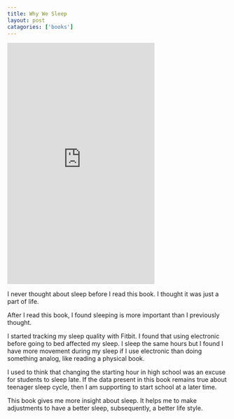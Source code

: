 ```yaml
---
title: Why We Sleep
layout: post
catagories: ['books']
---
```

<iframe type="text/html" width="336" height="550" frameborder="0" allowfullscreen style="max-width:100%" src="https://read.amazon.com/kp/card?asin=B06ZZ1YGJ5&preview=inline&linkCode=kpe&ref_=cm_sw_r_kb_dp_R.CcFbZSE5JVT" ></iframe>

I never thought about sleep before I read this book. I thought it was just a part of life. 

After I read this book, I found sleeping is more important than I previously thought. 

I started tracking my sleep quality with Fitbit. I found that using electronic before going to bed affected my sleep. I sleep the same hours but I found I have more movement during my sleep if I use electronic than doing something analog, like reading a physical book. 

I used to think that changing the starting hour in high school was an excuse for students to sleep late. If the data present in this book remains true about teenager sleep cycle, then I am supporting to start school at a later time. 

This book gives me more insight about sleep. It helps me to make adjustments to have a better sleep, subsequently, a better life style.

